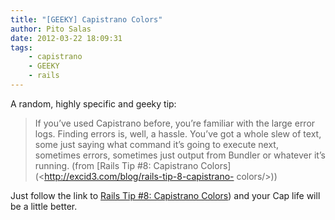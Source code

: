 ```yaml
---
title: "[GEEKY] Capistrano Colors"
author: Pito Salas
date: 2012-03-22 18:09:31
tags:
    - capistrano
    - GEEKY
    - rails
---
```



A random, highly specific and geeky tip:

> If you’ve used Capistrano before, you’re familiar with the large error logs.
> Finding errors is, well, a hassle. You’ve got a whole slew of text, some
> just saying what command it’s going to execute next, sometimes errors,
> sometimes just output from Bundler or whatever it’s running. (from [Rails
> Tip #8: Capistrano Colors](<http://excid3.com/blog/rails-tip-8-capistrano-
> colors/>))

Just follow the link to [Rails Tip #8: Capistrano
Colors](<http://excid3.com/blog/rails-tip-8-capistrano-colors/>)) and your Cap
life will be a little better.

>


